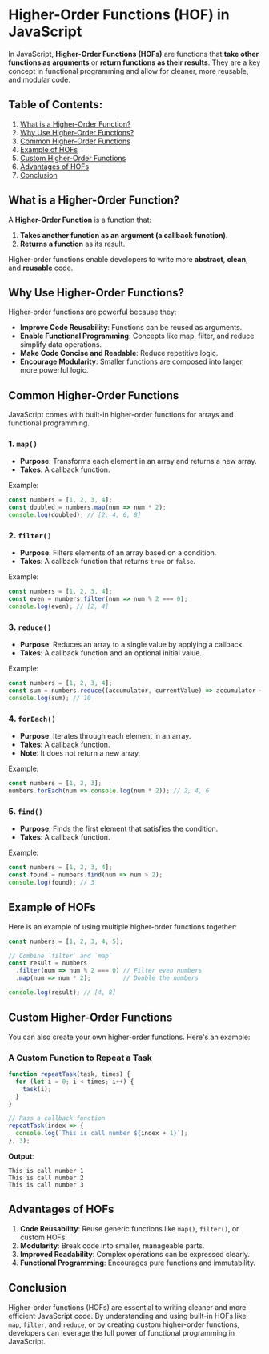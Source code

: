 # Higher-Order Functions (HOF) in JavaScript

In JavaScript, **Higher-Order Functions (HOFs)** are functions that **take other functions as arguments** or **return functions as their results**. They are a key concept in functional programming and allow for cleaner, more reusable, and modular code.

## Table of Contents:
1. [What is a Higher-Order Function?](#what-is-a-higher-order-function)
2. [Why Use Higher-Order Functions?](#why-use-higher-order-functions)
3. [Common Higher-Order Functions](#common-higher-order-functions)
4. [Example of HOFs](#example-of-hofs)
5. [Custom Higher-Order Functions](#custom-higher-order-functions)
6. [Advantages of HOFs](#advantages-of-hofs)
7. [Conclusion](#conclusion)


## What is a Higher-Order Function?

A **Higher-Order Function** is a function that:
1. **Takes another function as an argument (a callback function)**.
2. **Returns a function** as its result.

Higher-order functions enable developers to write more **abstract**, **clean**, and **reusable** code.



## Why Use Higher-Order Functions?

Higher-order functions are powerful because they:
- **Improve Code Reusability**: Functions can be reused as arguments.
- **Enable Functional Programming**: Concepts like map, filter, and reduce simplify data operations.
- **Make Code Concise and Readable**: Reduce repetitive logic.
- **Encourage Modularity**: Smaller functions are composed into larger, more powerful logic.


## Common Higher-Order Functions

JavaScript comes with built-in higher-order functions for arrays and functional programming.

### 1. `map()`
- **Purpose**: Transforms each element in an array and returns a new array.
- **Takes**: A callback function.

Example:
```javascript
const numbers = [1, 2, 3, 4];
const doubled = numbers.map(num => num * 2);
console.log(doubled); // [2, 4, 6, 8]
```



### 2. `filter()`
- **Purpose**: Filters elements of an array based on a condition.
- **Takes**: A callback function that returns `true` or `false`.

Example:
```javascript
const numbers = [1, 2, 3, 4];
const even = numbers.filter(num => num % 2 === 0);
console.log(even); // [2, 4]
```



### 3. `reduce()`
- **Purpose**: Reduces an array to a single value by applying a callback.
- **Takes**: A callback function and an optional initial value.

Example:
```javascript
const numbers = [1, 2, 3, 4];
const sum = numbers.reduce((accumulator, currentValue) => accumulator + currentValue, 0);
console.log(sum); // 10
```


### 4. `forEach()`
- **Purpose**: Iterates through each element in an array.
- **Takes**: A callback function.
- **Note**: It does not return a new array.

Example:
```javascript
const numbers = [1, 2, 3];
numbers.forEach(num => console.log(num * 2)); // 2, 4, 6
```


### 5. `find()`
- **Purpose**: Finds the first element that satisfies the condition.
- **Takes**: A callback function.

Example:
```javascript
const numbers = [1, 2, 3, 4];
const found = numbers.find(num => num > 2);
console.log(found); // 3
```


## Example of HOFs

Here is an example of using multiple higher-order functions together:

```javascript
const numbers = [1, 2, 3, 4, 5];

// Combine `filter` and `map`
const result = numbers
  .filter(num => num % 2 === 0) // Filter even numbers
  .map(num => num * 2);         // Double the numbers

console.log(result); // [4, 8]
```

## Custom Higher-Order Functions

You can also create your own higher-order functions. Here's an example:

### A Custom Function to Repeat a Task
```javascript
function repeatTask(task, times) {
  for (let i = 0; i < times; i++) {
    task(i);
  }
}

// Pass a callback function
repeatTask(index => {
  console.log(`This is call number ${index + 1}`);
}, 3);
```

**Output**:
```
This is call number 1
This is call number 2
This is call number 3
```



## Advantages of HOFs

1. **Code Reusability**: Reuse generic functions like `map()`, `filter()`, or custom HOFs.
2. **Modularity**: Break code into smaller, manageable parts.
3. **Improved Readability**: Complex operations can be expressed clearly.
4. **Functional Programming**: Encourages pure functions and immutability.


## Conclusion

Higher-order functions (HOFs) are essential to writing cleaner and more efficient JavaScript code. By understanding and using built-in HOFs like `map`, `filter`, and `reduce`, or by creating custom higher-order functions, developers can leverage the full power of functional programming in JavaScript.
